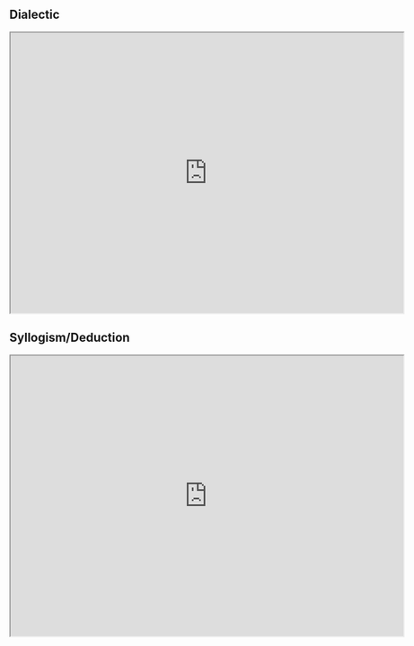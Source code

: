 
## Dialectic
<iframe 
		height=500
		width=700
		src="https://en.wikipedia.org/wiki/Dialectic"
		>
</iframe>

## Syllogism/Deduction

<iframe
		height=500
		width=700
		src=https://en.wikipedia.org/wiki/Syllogism
		>
</iframe>